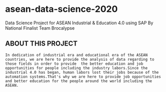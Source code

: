 # asean-data-science-2020
Data Science Project for ASEAN Industrial &amp; Education 4.0 using SAP By National Finalist Team Brocalypse

## ABOUT THIS PROJECT
    In dedication of industrial era and educational era of the ASEAN countries, we are here to provide the analysis of data regarding to those fields in order to provide  the better education and job opportunities for people including the industry labors.Since the industrial 4.0 has began, human labors lost their jobs because of the automation systems.That's why we are here to provide job opportunities and better education for the people around the world including the ASEAN.
